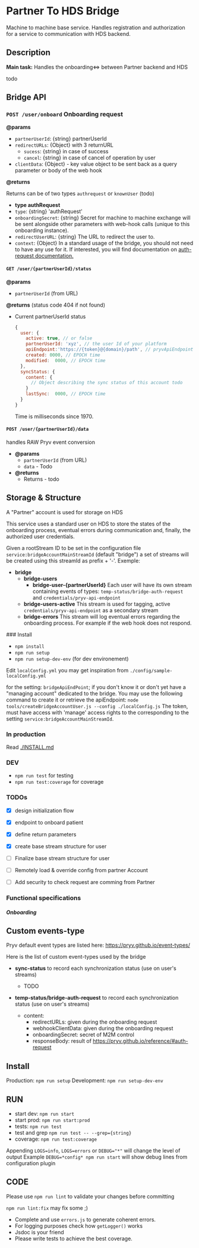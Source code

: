 # Partner To HDS Bridge

Machine to machine base service.
Handles registration and authorization for a service to communication with HDS backend.

## Description

**Main task:** Handles the onboarding<=> between Partner backend and HDS 

todo

## Bridge API

### `POST /user/onboard` Onboarding request

**@params**

  - `partnerUserId`: {string} partnerUserId 
  - `redirectURLs`: {Object} with 3 returnURL
    - `sucess`: {string} in case of success
    - `cancel`: {string} in case of cancel of operation by user
  - `clientData`: {Object} - key value object to be sent back as a query parameter or body of the web hook

**@returns**

Returns can be of two types `authrequest` or `knownUser` (todo)

  - **type authRequest** 
  - `type`:  {string} 'authRequest' 
  - `onboardingSecret`: {string} Secret for machine to machine exchange will be sent alongside other parameters with web-hook calls (unique to this onboarding instance).
  - `redirectUserURL`: {string} The URL to redirect the user to.
  - `context`: {Object} In a standard usage of the bridge, you should not need to have any use for it. If interested, you will find documentation on [auth-request documentation.](https://pryv.github.io/reference/#auth-request) 


#### `GET /user/{partnerUserId}/status`

**@params**

  - `partnerUserId` (from URL)

**@returns** (status code 404 if not found)

  - Current partnerUserId status

    ```js
    {
      user: {
        active: true, // or false
        partnerUserId: 'xyz', // the user Id of your platform
        apiEndpoint:'https://{token}@{domain}/path', // pryvApiEndpoint including credentials
        created: 0000, // EPOCH time
        modified:  0000, // EPOCH time
      },
      syncStatus: {
        content: {
          // Object describing the sync status of this account todo 
        }
        lastSync:  0000, // EPOCH time
      }
    }
    ```

    Time is milliseconds since 1970.

#### `POST /user/{partnerUserId}/data`

handles RAW Pryv event conversion 

- **@params**
  - `partnerUserId` (from URL)
  - `data` - Todo
- **@returns**
  - Returns - todo

## Storage & Structure

A "Partner" account is used for storage on HDS 

This service uses a standard user on HDS to store the states of the onboarding process, eventual errors during communication and, finally, the authorized user credentials.

Given a rootStream ID to be set in the configuration file `service:bridgeAccountMainStreamId` (default "bridge") a set of streams will be created using this streamId as prefix + '-'. 
Exemple:
- **bridge**
  - **bridge-users**
    - **bridge-user-{partnerUserId}**
      Each user will have its own stream containing events of types: `temp-status/bridge-auth-request` and `credentials/pryv-api-endpoint`
  - **bridge-users-active**
    This stream is used for tagging, active `credentials/pryv-api-endpoint` as a secondary stream
  - **bridge-errors**
    This stream will log eventual errors regarding the onboarding process. For example if the web hook does not respond.

### Install 

- `npm install`
- `npm run setup`
- `npm run setup-dev-env` (for dev environement)

Edit `localConfig.yml` you may get inspiration from `./config/sample-localConfig.yml`

for the setting: `bridgeApiEndPoint`; if you don't know it or don't yet have a "managing account" dedicated to the bridge. You may use the following command to create it or retrieve the apiEndpoint: 
`node tools/createBridgeAccountUser.js --config ./localConfig.js`
The token, must have access with 'manage' access rights to the corresponding to the setting `service:bridgeAccountMainStreamId`.


### In production 

Read [./INSTALL.md](./INSTALL.md) 

### DEV 

- `npm run test` for testing
- `npm run test:coverage` for coverage 

### TODOs

- [X] design initialization flow
- [X] endpoint to onboard patient
- [X] define return parameters 
- [X] create base stream structure for user
- [ ] Finalize base stream structure for user
- [ ] Remotely load & override config from partner Account
- [ ] Add security to check request are comming from Partner



### Functional specifications

##### Onboarding


## Custom events-type 
Pryv default event types are listed here: https://pryv.github.io/event-types/

Here is the list of custom event-types used by the bridge

- **sync-status** to record each synchronization status (use on user's streams)
  - TODO

- **temp-status/bridge-auth-request** to record each synchronization status (use on user's streams)
  - content: 
    - redirectURLs: given during the onboarding request
    - webhookClientData: given during the onboarding request
    - onboardingSecret: secret of M2M control
    - responseBody: result of https://pryv.github.io/reference/#auth-request

## Install

Production: `npm run setup`
Development: `npm run setup-dev-env`

## RUN

- start dev: `npm run start`
- start prod: `npm run start:prod`
- tests: `npm run test`
- test and grep `npm run test -- --grep={string}`
- coverage: `npm run test:coverage`

Appending `LOGS=info`, `LOGS=errors` or `DEBUG="*"` will change the level of output
Example `DEBUG=*config* npm run start` will show debug lines from configuration plugin

## CODE

Please use `npm run lint` to validate your changes before committing

`npm run lint:fix` may fix some ;)

- Complete and use `errors.js` to generate coherent errors.
- For logging purposes check how `getLogger()` works
- Jsdoc is your friend
- Please write tests to achieve the best coverage.
